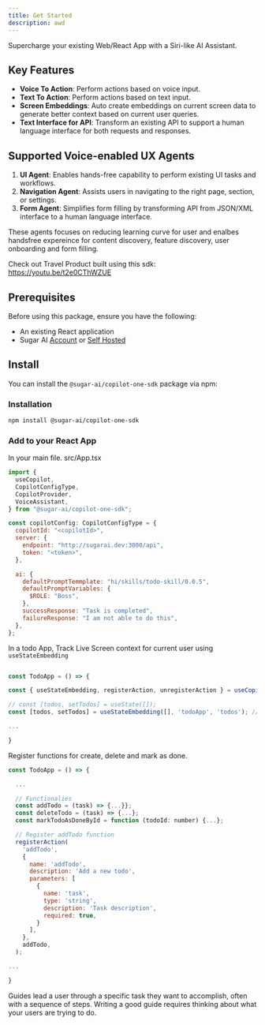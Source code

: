 ```yaml
---
title: Get Started
description: awd
---
```


Supercharge your existing Web/React App with a Siri-like AI Assistant.

## Key Features

- **Voice To Action**: Perform actions based on voice input.
- **Text To Action**: Perform actions based on text input.
- **Screen Embeddings**: Auto create embeddings on current screen data to generate better context based on current user queries.
- **Text Interface for API**: Transform an existing API to support a human language interface for both requests and responses.

## Supported Voice-enabled UX Agents

1. **UI Agent**: Enables hands-free capability to perform existing UI tasks and workflows.
2. **Navigation Agent**: Assists users in navigating to the right page, section, or settings.
3. **Form Agent**: Simplifies form filling by transforming API from JSON/XML interface to a human language interface.

These agents focuses on reducing learning curve for user and enalbes handsfree expereince for content discovery, feature discovery, user onboarding and form filling.

Check out Travel Product built using this sdk: https://youtu.be/t2e0CThWZUE

## Prerequisites

Before using this package, ensure you have the following:

- An existing React application
- Sugar AI [Account](https://play.sugarcaneai.dev) or [Self Hosted](https://github.com/sugarcane-ai/sugarcane-ai/)

## Install

You can install the `@sugar-ai/copilot-one-sdk` package via npm:

### Installation

```bash
npm install @sugar-ai/copilot-one-sdk
```

### Add to your React App

In your main file. src/App.tsx

```js
import {
  useCopilot,
  CopilotConfigType,
  CopilotProvider,
  VoiceAssistant,
} from "@sugar-ai/copilot-one-sdk";

const copilotConfig: CopilotConfigType = {
  copilotId: "<copilotId>",
  server: {
    endpoint: "http://sugarai.dev:3000/api",
    token: "<token>",
  },

  ai: {
    defaultPromptTemmplate: "hi/skills/todo-skill/0.0.5",
    defaultPromptVariables: {
      $ROLE: "Boss",
    },
    successResponse: "Task is completed",
    failureResponse: "I am not able to do this",
  },
};
```

In a todo App, Track Live Screen context for current user using `useStateEmbedding`

```js

const TodoApp = () => {

const { useStateEmbedding, registerAction, unregisterAction } = useCopilot(); // Add

// const [todos, setTodos] = useState([]);
const [todos, setTodos] = useStateEmbedding([], 'todoApp', 'todos'); // Switch

...

}

```

Register functions for create, delete and mark as done.

```js
const TodoApp = () => {

  ...

  // Functionalies
  const addTodo = (task) => {...}};
  const deleteTodo = (task) => {...};
  const markTodoAsDoneById = function (todoId: number) {...};

  // Register addTodo function
  registerAction(
    'addTodo',
    {
      name: 'addTodo',
      description: 'Add a new todo',
      parameters: [
        {
          name: 'task',
          type: 'string',
          description: 'Task description',
          required: true,
        }
      ],
    },
    addTodo,
  );

...

}

```

Guides lead a user through a specific task they want to accomplish, often with a sequence of steps.
Writing a good guide requires thinking about what your users are trying to do.
